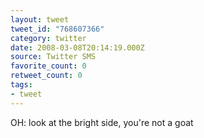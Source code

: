 ```yaml
---
layout: tweet
tweet_id: "768607366"
category: twitter
date: 2008-03-08T20:14:19.000Z
source: Twitter SMS
favorite_count: 0
retweet_count: 0
tags:
- tweet
---
```


OH: look at the bright side, you're not a goat
